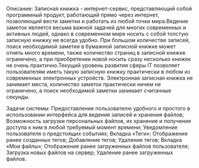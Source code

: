 Описание:
Записная книжка - интернет-сервис, представляющий собой программный продукт, работающий прямо через интернет, позволяющий вести заметки и работать из любой точки мира.Ведение заметок является весьма важной задачей для многих современных и активных людей, однако в современном мире носить с собой толстую записную книжку не всегда удобно. При большом количестве записей, поиск необходимой заметки в бумажной записной книжке может отнять много времени, также количество страниц в записной книжке ограничено, а при приобретении новой носить сразу несколько книжек не очень практично.Текущий уровень развития сферы IT позволяет пользователям иметь такую записную книжку практически в любом из современных электронных устройств. Электронная записная книжка не занимает места, количество заметок практически ничем не ограничено, а поиск необходимой заметки занимает считанные секунды.


Задачи системы:
Предоставление пользователю удобного и простого в использовании интерфейса для ведения записей и хранения файлов;
Возможность загрузки персональных файлов, их хранение и получение доступа к ним в любой требуемый момент времени;
Уведомление пользователя о предстоящих событиях;
Вкладка «Теги»;
Отображение ранее созданных тегов;
Добавление тегов;
Удаление тегов;
Вкладка «Мои файлы»;
Отображение ранее загруженных файлов пользователя;
Загрузка новых файлов на сервер;
Удаление ранее загруженных файлов.
